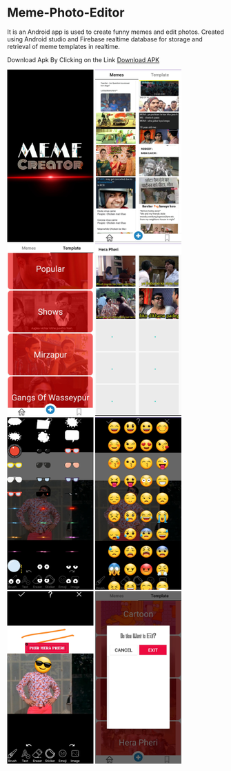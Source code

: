 # Meme-Photo-Editor


It is an Android app is used to create funny memes and edit photos. Created using Android studio and Firebase realtime database for storage and retrieval of meme templates in realtime.

Download Apk By Clicking on the Link
<a href="https://github.com/Mr-Ajay-Singh/Meme-Photo-Editor/releases/download/android/Meme-Photo_Editor.apk" target="_blank" >Download APK</a>


<span>
<img src="https://github.com/Mr-Ajay-Singh/Meme-Photo-Editor/blob/master/app/src/main/res/Meme/meme.jpg" width="200" height="400" />
<img src="https://github.com/Mr-Ajay-Singh/Meme-Photo-Editor/blob/master/app/src/main/res/Meme/meme2.jpg" width="200" height="400" />
<img src="https://github.com/Mr-Ajay-Singh/Meme-Photo-Editor/blob/master/app/src/main/res/Meme/meme3.jpg" width="200" height="400" />
<img src="https://github.com/Mr-Ajay-Singh/Meme-Photo-Editor/blob/master/app/src/main/res/Meme/meme4.jpg" width="200" height="400" />
<img src="https://github.com/Mr-Ajay-Singh/Meme-Photo-Editor/blob/master/app/src/main/res/Meme/meme5.jpg" width="200" height="400" />
<img src="https://github.com/Mr-Ajay-Singh/Meme-Photo-Editor/blob/master/app/src/main/res/Meme/meme6.jpg" width="200" height="400" />
<img src="https://github.com/Mr-Ajay-Singh/Meme-Photo-Editor/blob/master/app/src/main/res/Meme/meme7.jpg" width="200" height="400" />
<img src="https://github.com/Mr-Ajay-Singh/Meme-Photo-Editor/blob/master/app/src/main/res/Meme/meme8.jpg" width="200" height="400" />
</span>
